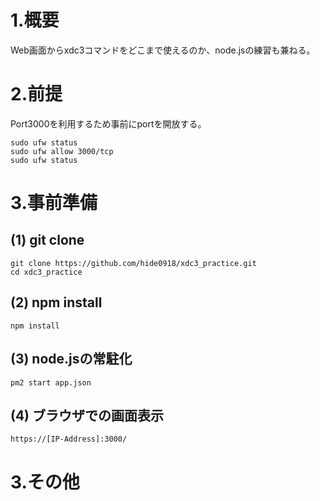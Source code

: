 # 1.概要
Web画面からxdc3コマンドをどこまで使えるのか、node.jsの練習も兼ねる。

# 2.前提
Port3000を利用するため事前にportを開放する。
```
sudo ufw status
sudo ufw allow 3000/tcp
sudo ufw status
```

# 3.事前準備
## (1) git clone
```
git clone https://github.com/hide0918/xdc3_practice.git
cd xdc3_practice
```
## (2) npm install
```
npm install
```
## (3) node.jsの常駐化
```
pm2 start app.json
```
## (4) ブラウザでの画面表示
```
https://[IP-Address]:3000/
```

# 3.その他
